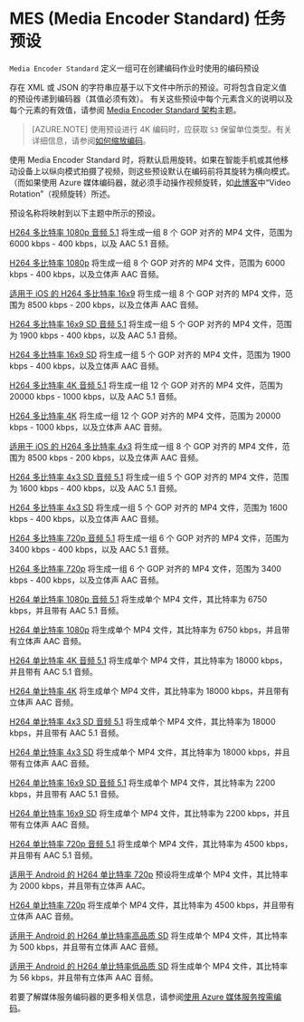 <properties
    pageTitle="MES (Media Encoder Standard) 任务预设 | Azure"
    description="本主题概述了 MES (Media Encoder Standard) 任务预设。"
    author="Juliako"
    manager="erikre"
    editor=""
    services="media-services"
    documentationcenter="" />
<tags
    ms.assetid="f243ed1c-ac9c-4300-a5f7-f092cf9853b9"
    ms.service="media-services"
    ms.workload="media"
    ms.tgt_pltfrm="na"
    ms.devlang="na"
    ms.topic="article"
    ms.date="11/23/2016"
    wacn.date="01/13/2017"
    ms.author="juliako" />  


# MES \(Media Encoder Standard\) 任务预设

`Media Encoder Standard` 定义一组可在创建编码作业时使用的编码预设
  
 存在 XML 或 JSON 的字符串应基于以下文件中所示的预设。可将包含自定义值的预设传递到编码器（其值必须有效）。 有关这些预设中每个元素含义的说明以及每个元素的有效值，请参阅 [Media Encoder Standard 架构](/documentation/articles/media-services-mes-schema/)主题。
  
> [AZURE.NOTE]
使用预设进行 4K 编码时，应获取 `S3` 保留单位类型。有关详细信息，请参阅[如何缩放编码](/documentation/articles/media-services-portal-encoding-units/)。
  
 使用 Media Encoder Standard 时，将默认启用旋转。如果在智能手机或其他移动设备上以纵向模式拍摄了视频，则这些预设默认在编码前将其旋转为横向模式。（而如果使用 Azure 媒体编码器，就必须手动操作视频旋转，如[此博客](http://azure.microsoft.com/blog/2014/08/21/advanced-encoding-features-in-azure-media-encoder/)中“Video Rotation”（视频旋转）所述。
  
 预设名称将映射到以下主题中所示的预设。
  
 [H264 多比特率 1080p 音频 5.1](/documentation/articles/media-services-mes-preset-H264-Multiple-Bitrate-1080p-Audio-5.1/) 将生成一组 8 个 GOP 对齐的 MP4 文件，范围为 6000 kbps - 400 kbps，以及 AAC 5.1 音频。
  
 [H264 多比特率 1080p](/documentation/articles/media-services-mes-preset-H264-Multiple-Bitrate-1080p/) 将生成一组 8 个 GOP 对齐的 MP4 文件，范围为 6000 kbps - 400 kbps，以及立体声 AAC 音频。
  
 [适用于 iOS 的 H264 多比特率 16x9](/documentation/articles/media-services-mes-preset-H264-Multiple-Bitrate-16x9-for-iOS/) 将生成一组 8 个 GOP 对齐的 MP4 文件，范围为 8500 kbps - 200 kbps，以及立体声 AAC 音频。
  
 [H264 多比特率 16x9 SD 音频 5.1](/documentation/articles/media-services-mes-preset-H264-Multiple-Bitrate-16x9-SD-Audio-5.1/) 将生成一组 5 个 GOP 对齐的 MP4 文件，范围为 1900 kbps - 400 kbps，以及 AAC 5.1 音频。
  
 [H264 多比特率 16x9 SD](/documentation/articles/media-services-mes-preset-H264-Multiple-Bitrate-16x9-SD/) 将生成一组 5 个 GOP 对齐的 MP4 文件，范围为 1900 kbps - 400 kbps，以及立体声 AAC 音频。
  
 [H264 多比特率 4K 音频 5.1](/documentation/articles/media-services-mes-preset-H264-Multiple-Bitrate-4K-Audio-5.1/) 将生成一组 12 个 GOP 对齐的 MP4 文件，范围为 20000 kbps - 1000 kbps，以及 AAC 5.1 音频。
  
 [H264 多比特率 4K](/documentation/articles/media-services-mes-preset-H264-Multiple-Bitrate-4K/) 将生成一组 12 个 GOP 对齐的 MP4 文件，范围为 20000 kbps - 1000 kbps，以及立体声 AAC 音频。
  
 [适用于 iOS 的 H264 多比特率 4x3](/documentation/articles/media-services-mes-preset-H264-Multiple-Bitrate-4x3-for-iOS/) 将生成一组 8 个 GOP 对齐的 MP4 文件，范围为 8500 kbps - 200 kbps，以及立体声 AAC 音频。
  
 [H264 多比特率 4x3 SD 音频 5.1](/documentation/articles/media-services-mes-preset-H264-Multiple-Bitrate-4x3-SD-Audio-5.1/) 将生成一组 5 个 GOP 对齐的 MP4 文件，范围为 1600 kbps - 400 kbps，以及 AAC 5.1 音频。
  
 [H264 多比特率 4x3 SD](/documentation/articles/media-services-mes-preset-H264-Multiple-Bitrate-4x3-SD/) 将生成一组 5 个 GOP 对齐的 MP4 文件，范围为 1600 kbps - 400 kbps，以及立体声 AAC 音频。
  
 [H264 多比特率 720p 音频 5.1](/documentation/articles/media-services-mes-preset-H264-Multiple-Bitrate-720p-Audio-5.1/) 将生成一组 6 个 GOP 对齐的 MP4 文件，范围为 3400 kbps - 400 kbps，以及 AAC 5.1 音频。
  
 [H264 多比特率 720p](/documentation/articles/media-services-mes-preset-H264-Multiple-Bitrate-720p/) 将生成一组 6 个 GOP 对齐的 MP4 文件，范围为 3400 kbps - 400 kbps，以及立体声 AAC 音频。
  
 [H264 单比特率 1080p 音频 5.1](/documentation/articles/media-services-mes-preset-H264-Single-Bitrate-1080p-Audio-5.1/) 将生成单个 MP4 文件，其比特率为 6750 kbps，并且带有 AAC 5.1 音频。
  
 [H264 单比特率 1080p](/documentation/articles/media-services-mes-preset-H264-Single-Bitrate-1080p/) 将生成单个 MP4 文件，其比特率为 6750 kbps，并且带有立体声 AAC 音频。
  
 [H264 单比特率 4K 音频 5.1](/documentation/articles/media-services-mes-preset-H264-Single-Bitrate-4K-Audio-5.1/) 将生成单个 MP4 文件，其比特率为 18000 kbps，并且带有 AAC 5.1 音频。
  
 [H264 单比特率 4K](/documentation/articles/media-services-mes-preset-H264-Single-Bitrate-4K/) 将生成单个 MP4 文件，其比特率为 18000 kbps，并且带有立体声 AAC 音频。
  
 [H264 单比特率 4x3 SD 音频 5.1](/documentation/articles/media-services-mes-preset-H264-Single-Bitrate-4x3-SD-Audio-5.1/) 将生成单个 MP4 文件，其比特率为 18000 kbps，并且带有 AAC 5.1 音频。
  
 [H264 单比特率 4x3 SD](/documentation/articles/media-services-mes-preset-H264-Single-Bitrate-4x3-SD/) 将生成单个 MP4 文件，其比特率为 18000 kbps，并且带有立体声 AAC 音频。
  
 [H264 单比特率 16x9 SD 音频 5.1](/documentation/articles/media-services-mes-preset-H264-Single-Bitrate-16x9-SD-Audio-5.1/) 将生成单个 MP4 文件，其比特率为 2200 kbps，并且带有 AAC 5.1 音频。
  
 [H264 单比特率 16x9 SD](/documentation/articles/media-services-mes-preset-H264-Single-Bitrate-16x9-SD/) 将生成单个 MP4 文件，其比特率为 2200 kbps，并且带有立体声 AAC 音频。
  
 [H264 单比特率 720p 音频 5.1](/documentation/articles/media-services-mes-preset-H264-Single-Bitrate-720p-Audio-5.1/) 将生成单个 MP4 文件，其比特率为 4500 kbps，并且带有 AAC 5.1 音频。
  
 [适用于 Android 的 H264 单比特率 720p](/documentation/articles/media-services-mes-preset-H264-Single-Bitrate-720p-for-Android/) 预设将生成单个 MP4 文件，其比特率为 2000 kbps，并且带有立体声 AAC。
  
 [H264 单比特率 720p](/documentation/articles/media-services-mes-preset-H264-Single-Bitrate-720p/) 将生成单个 MP4 文件，其比特率为 4500 kbps，并且带有立体声 AAC 音频。
  
 [适用于 Android 的 H264 单比特率高品质 SD](/documentation/articles/media-services-mes-preset-H264-Single-Bitrate-High-Quality-SD-for-Android/) 将生成单个 MP4 文件，其比特率为 500 kbps，并且带有立体声 AAC 音频。
  
 [适用于 Android 的 H264 单比特率低品质 SD](/documentation/articles/media-services-mes-preset-H264-Single-Bitrate-Low-Quality-SD-for-Android/) 将生成单个 MP4 文件，其比特率为 56 kbps，并且带有立体声 AAC 音频。
  
 若要了解媒体服务编码器的更多相关信息，请参阅[使用 Azure 媒体服务按需编码](/documentation/articles/media-services-encode-asset/)。

<!---HONumber=Mooncake_0109_2017-->